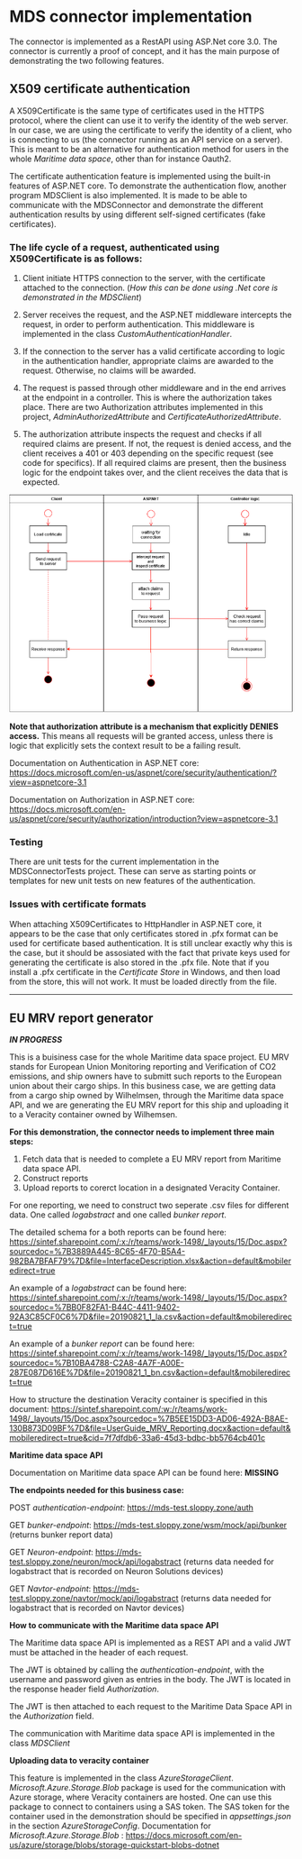 # MDS connector implementation
The connector is implemented as a RestAPI using ASP.Net core 3.0. The connector is currently a proof of concept, and it has the main purpose of demonstrating the two following features.

## **X509 certificate authentication**
A X509Certificate is the same type of certificates used in the HTTPS protocol, where the client can use it to verify the identity of the web server. In our case, we are using the certificate to verify the identity of a client, who is connecting to us (the connector running as an API service on a server). This is meant to be an alternative for authentication method for users in the whole *Maritime data space*, other than for instance Oauth2.

The certificate authentication feature is implemented using the built-in features of ASP.NET core.
To demonstrate the authentication flow, another program MDSClient is also implemented. It is made to be able to communicate with the MDSConnector and demonstrate the different authentication results by using different self-signed certificates (fake certificates).

### **The life cycle of a request, authenticated using X509Certificate is as follows:**
1.	Client initiate HTTPS connection to the server, with the certificate attached to the connection. (*How this can be done using .Net core is demonstrated in the MDSClient*)

2.	Server receives the request, and the ASP.NET middleware intercepts the request, in order to perform authentication. This middleware is implemented in the class *CustomAuthenticationHandler*.

3.	If the connection to the server has a valid certificate according to logic in the authentication handler, appropriate claims are awarded to the request. Otherwise, no claims will be awarded.

4.	The request is passed through other middleware and in the end arrives at the endpoint in a controller. This is where the authorization takes place. There are two Authorization attributes implemented in this project, *AdminAuthorizedAttribute* and *CertificateAuthorizedAttribute*.

5.	The authorization attribute inspects the request and checks if all required claims are present. If not, the request is denied access, and the client receives a 401 or 403 depending on the specific request (see code for specifics). If all required claims are present, then the business logic for the endpoint takes over, and the client receives the data that is expected. 

<img src="documentation/Certificate%20authentication%20flowchart.png">

**Note that authorization attribute is a mechanism that explicitly DENIES access.** This means all requests will be granted access, unless there is logic that explicitly sets the context result to be a failing result.

Documentation on Authentication in ASP.NET core: https://docs.microsoft.com/en-us/aspnet/core/security/authentication/?view=aspnetcore-3.1

Documentation on Authorization in ASP.NET core: https://docs.microsoft.com/en-us/aspnet/core/security/authorization/introduction?view=aspnetcore-3.1

### **Testing**

There are unit tests for the current implementation in the MDSConnectorTests project. These can serve as starting points or templates for new unit tests on new features of the authentication. 

### **Issues with certificate formats**
When attaching X509Certificates to HttpHandler in ASP.NET core, it appears to be the case that only certificates stored in .pfx format can be used for certificate based authentication. It is still unclear exactly why this is the case, but it should be assosiated with the fact that private keys used for generating the certificate is also stored in the .pfx file. Note that if you install a .pfx certificate in the *Certificate Store* in Windows, and then load from the store, this will not work. It must be loaded directly from the file.

****

## **EU MRV report generator** 
*__IN PROGRESS__*

This is a buisiness case for the whole Maritime data space project. EU MRV stands for European Union Monitoring reporting and Verification of CO2 emissions, and ship owners have to submitt such reports to the European union about their cargo ships. In this business case, we are getting data from a cargo ship owned by Wilhelmsen, through the Maritime data space API, and we are generating the EU MRV report for this ship and uploading it to a Veracity container owned by Wilhemsen.

**For this demonstration, the connector needs to implement three main steps:**
1. Fetch data that is needed to complete a EU MRV report from Maritime data space API.
2. Construct reports
3. Upload reports to corerct location in a designated Veracity Container.

For one reporting, we need to construct two seperate .csv files for different data. One called *logabstract* and one called *bunker report*. 

The detailed schema for a both reports can be found here: https://sintef.sharepoint.com/:x:/r/teams/work-1498/_layouts/15/Doc.aspx?sourcedoc=%7B3889A445-8C65-4F70-B5A4-982BA7BFAF79%7D&file=InterfaceDescription.xlsx&action=default&mobileredirect=true

An example of a *logabstract* can be found here: https://sintef.sharepoint.com/:x:/r/teams/work-1498/_layouts/15/Doc.aspx?sourcedoc=%7BB0F82FA1-B44C-4411-9402-92A3C85CF0C6%7D&file=20190821_1_la.csv&action=default&mobileredirect=true

An example of a *bunker report* can be found here: https://sintef.sharepoint.com/:x:/r/teams/work-1498/_layouts/15/Doc.aspx?sourcedoc=%7B10BA4788-C2A8-4A7F-A00E-287E087D616E%7D&file=20190821_1_bn.csv&action=default&mobileredirect=true

How to structure the destination Veracity container is specified in this document: https://sintef.sharepoint.com/:w:/r/teams/work-1498/_layouts/15/Doc.aspx?sourcedoc=%7B5EE15DD3-AD06-492A-B8AE-130B873D09BF%7D&file=UserGuide_MRV_Reporting.docx&action=default&mobileredirect=true&cid=7f7dfdb6-33a6-45d3-bdbc-bb5764cb401c

**Maritime data space API**

Documentation on Maritime data space API can be found here: **MISSING**


**The endpoints needed for this business case:**

POST *authentication-endpoint*: https://mds-test.sloppy.zone/auth

GET *bunker-endpoint*: https://mds-test.sloppy.zone/wsm/mock/api/bunker (returns bunker report data)

GET *Neuron-endpoint*: https://mds-test.sloppy.zone/neuron/mock/api/logabstract (returns data needed for logabstract that is recorded on Neuron Solutions devices)

GET *Navtor-endpoint*: https://mds-test.sloppy.zone/navtor/mock/api/logabstract (returns data needed for logabstract that is recorded on Navtor devices)

**How to communicate with the Maritime data space API**

The Maritime data space API is implemented as a REST API and a valid JWT must be attached in the header of each request.

The JWT is obtained by calling the *authentication-endpoint*, with the username and password given as entries in the body. The JWT is located in the response header field *Authorization*.

The JWT is then attached to each request to the Maritime Data Space API in the *Authorization* field.

The communication with Maritime data space API is implemented in the class *MDSClient*

**Uploading data to veracity container**

This feature is implemented in the class *AzureStorageClient*. *Microsoft.Azure.Storage.Blob* package is used for the communication with Azure storage, where Veracity containers are hosted. One can use this package to connect to containers using a SAS token. The SAS token for the container used in the demonstration should be specified in *appsettings.json* in the section *AzureStorageConfig*.
Documentation for *Microsoft.Azure.Storage.Blob* : https://docs.microsoft.com/en-us/azure/storage/blobs/storage-quickstart-blobs-dotnet
